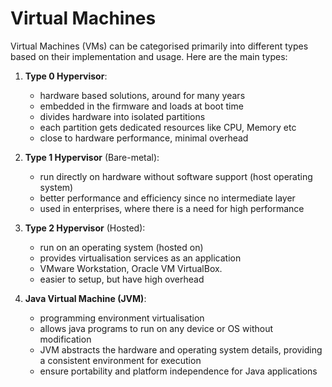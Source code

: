 # Virtual Machines

Virtual Machines (VMs) can be categorised primarily into different types based on their implementation and usage. Here are the main types:

1. **Type 0 Hypervisor**: 
   - hardware based solutions, around for many years
   - embedded in the firmware and loads at boot time
   - divides hardware into isolated partitions
   - each partition gets dedicated resources like CPU, Memory etc
   - close to hardware performance, minimal overhead

2. **Type 1 Hypervisor** (Bare-metal):
   - run directly on hardware without software support (host operating system)
   - better performance and efficiency since no intermediate layer
   - used in enterprises, where there is a need for high performance

3. **Type 2 Hypervisor** (Hosted):
   - run on an operating system (hosted on) 
   - provides virtualisation services as an application
   - VMware Workstation, Oracle VM VirtualBox.
   - easier to setup, but have high overhead

4. **Java Virtual Machine (JVM)**:
   - programming environment virtualisation
   - allows java programs to run on any device or OS without modification
   - JVM abstracts the hardware and operating system details, providing a consistent environment for execution
   - ensure portability and platform independence for Java applications

